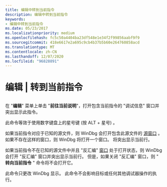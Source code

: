 ```yaml
---
title: 编辑中转到当前指令
description: 编辑中转到当前指令
keywords:
- 编辑中转到当前指令
ms.date: 05/23/2017
ms.localizationpriority: medium
ms.openlocfilehash: fc5c50a4404ba23df548e1e34f2f99856aabf9f9
ms.sourcegitcommit: 418e6617e2a695c9cb4b37b5b60e264760858acd
ms.translationtype: MT
ms.contentlocale: zh-CN
ms.lasthandoff: 12/07/2020
ms.locfileid: "96828891"
---
```

# <a name="edit--go-to-current-instruction"></a>编辑 | 转到当前指令


## <span id="ddk_edit_go_to_current_instruction_dbg"></span><span id="DDK_EDIT_GO_TO_CURRENT_INSTRUCTION_DBG"></span>


在 "**编辑**" 菜单上单击 "**前往当前说明**"，打开包含当前指令的 "调试信息" 窗口并突出显示此指令。

此命令等效于使用数字键盘上的星号键 (按 ALT + 星号) 。

如果当前指令对应于已知的源文件，则 WinDbg 会打开包含此源文件的 [源窗口](source-window.md) 。 如果不存在这样的窗口，则 WinDbg 将打开一个窗口。 将突出显示当前行。

如果当前指令不在已知的源文件中并且 "反汇编" [窗口](disassembly-window.md) 处于打开状态，则 WinDbg 会打开 "反汇编" 窗口并突出显示当前行。 但是，如果关闭 "反汇编" 窗口，则 " **转向当前指令** " 命令将不会打开它。

此命令只更改 WinDbg 显示。 此命令不会影响目标或任何其他调试器操作的执行。

 

 





